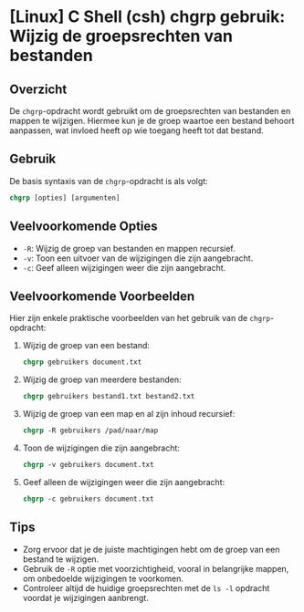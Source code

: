 # [Linux] C Shell (csh) chgrp gebruik: Wijzig de groepsrechten van bestanden

## Overzicht
De `chgrp`-opdracht wordt gebruikt om de groepsrechten van bestanden en mappen te wijzigen. Hiermee kun je de groep waartoe een bestand behoort aanpassen, wat invloed heeft op wie toegang heeft tot dat bestand.

## Gebruik
De basis syntaxis van de `chgrp`-opdracht is als volgt:

```csh
chgrp [opties] [argumenten]
```

## Veelvoorkomende Opties
- `-R`: Wijzig de groep van bestanden en mappen recursief.
- `-v`: Toon een uitvoer van de wijzigingen die zijn aangebracht.
- `-c`: Geef alleen wijzigingen weer die zijn aangebracht.

## Veelvoorkomende Voorbeelden
Hier zijn enkele praktische voorbeelden van het gebruik van de `chgrp`-opdracht:

1. Wijzig de groep van een bestand:
   ```csh
   chgrp gebruikers document.txt
   ```

2. Wijzig de groep van meerdere bestanden:
   ```csh
   chgrp gebruikers bestand1.txt bestand2.txt
   ```

3. Wijzig de groep van een map en al zijn inhoud recursief:
   ```csh
   chgrp -R gebruikers /pad/naar/map
   ```

4. Toon de wijzigingen die zijn aangebracht:
   ```csh
   chgrp -v gebruikers document.txt
   ```

5. Geef alleen de wijzigingen weer die zijn aangebracht:
   ```csh
   chgrp -c gebruikers document.txt
   ```

## Tips
- Zorg ervoor dat je de juiste machtigingen hebt om de groep van een bestand te wijzigen.
- Gebruik de `-R` optie met voorzichtigheid, vooral in belangrijke mappen, om onbedoelde wijzigingen te voorkomen.
- Controleer altijd de huidige groepsrechten met de `ls -l` opdracht voordat je wijzigingen aanbrengt.